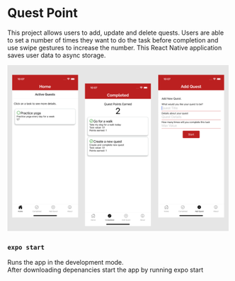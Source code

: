 # Quest Point

This project allows users to add, update and delete quests. Users are able to set a number of times they want to do the task before completion and use swipe gestures to increase the number. This React Native application saves user data to async storage.

<img src="https://github.com/harr0627/mad9135-p2-react-native-final/blob/main/assets/questpointApp.png" width="500">

### `expo start`

Runs the app in the development mode.\
After downloading depenancies start the app by running expo start
